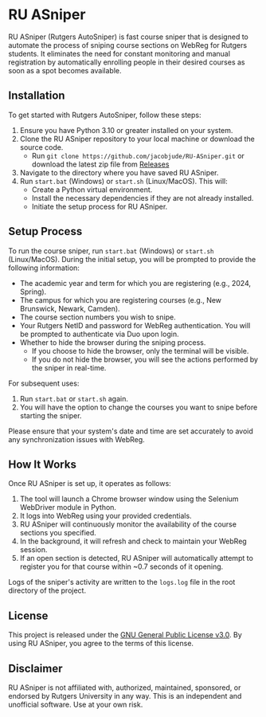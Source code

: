 # RU ASniper 

RU ASniper (Rutgers AutoSniper) is fast course sniper that is designed to automate the process of sniping course sections on WebReg for Rutgers students. It eliminates the need for constant monitoring and manual registration by automatically enrolling people in their desired courses as soon as a spot becomes available.

## Installation

To get started with Rutgers AutoSniper, follow these steps:

1. Ensure you have Python 3.10 or greater installed on your system.
2. Clone the RU ASniper repository to your local machine or download the source code.
   - Run `git clone https://github.com/jacobjude/RU-ASniper.git` or download the latest zip file from [Releases](https://github.com/jacobjude/RU-ASniper/releases)
4. Navigate to the directory where you have saved RU ASniper.
5. Run `start.bat` (Windows) or `start.sh` (Linux/MacOS). This will:
   - Create a Python virtual environment.
   - Install the necessary dependencies if they are not already installed.
   - Initiate the setup process for RU ASniper.

## Setup Process

To run the course sniper, run `start.bat` (Windows) or `start.sh` (Linux/MacOS).
During the initial setup, you will be prompted to provide the following information:

- The academic year and term for which you are registering (e.g., 2024, Spring).
- The campus for which you are registering courses (e.g., New Brunswick, Newark, Camden).
- The course section numbers you wish to snipe.
- Your Rutgers NetID and password for WebReg authentication. You will be prompted to authenticate via Duo upon login.
- Whether to hide the browser during the sniping process.
   - If you choose to hide the browser, only the terminal will be visible.
   - If you do not hide the browser, you will see the actions performed by the sniper in real-time.

For subsequent uses:

1. Run `start.bat` or `start.sh` again.
2. You will have the option to change the courses you want to snipe before starting the sniper.

Please ensure that your system's date and time are set accurately to avoid any synchronization issues with WebReg.

## How It Works

Once RU ASniper is set up, it operates as follows:

1. The tool will launch a Chrome browser window using the Selenium WebDriver module in Python.
2. It logs into WebReg using your provided credentials.
3. RU ASniper will continuously monitor the availability of the course sections you specified.
4. In the background, it will refresh and check to maintain your WebReg session.
5. If an open section is detected, RU ASniper will automatically attempt to register you for that course within ~0.7 seconds of it opening.

Logs of the sniper's activity are written to the `logs.log` file in the root directory of the project.

## License

This project is released under the [GNU General Public License v3.0](LICENSE). By using RU ASniper, you agree to the terms of this license.

## Disclaimer

RU ASniper is not affiliated with, authorized, maintained, sponsored, or endorsed by Rutgers University in any way. This is an independent and unofficial software. Use at your own risk.
